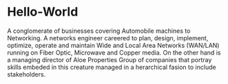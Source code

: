 # Hello-World
A conglomerate of businesses covering Automobile machines to Networking.
A networks engineer careered to plan, design, implement, optimize, operate and maintain Wide and Local Area Networks (WAN/LAN)
running on Fiber Optic, Microwave and Copper media. On the other hand is a managing director of Aloe Properties Group of 
companies that portray skills embeded in this creature managed in a herarchical fasion to include stakeholders.
